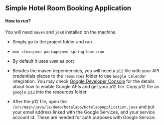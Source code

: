 ## Simple Hotel Room Booking Application
#### How to run?

You will need `maven` and `jdk8` installed on the machine.

- Simply go to the project folder and run
 - `mvn clean;mvn package;mvn spring-boot:run`
 - By default it uses `8080` as port


- Besides the maven dependencies, you will need a `p12` file with your API credentials places to the `resources` folder to use `Google Calendar` integration. You may check [Google Developer Console](https://console.developers.google.com/) for the details about how to enable Google APIs and get your p12 file. Copy p12 file as `google.p12` into the resources folder.
- After the p12 file, open the `/src/main/java/la/demo/hotelapp/HotelappApplication.java` and put your email address linked with the Google Services, and your service account id. These are needed for auth purposes with Google Service.
